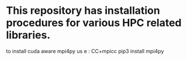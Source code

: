 # This repository has installation procedures for various HPC related libraries.


to install cuda aware mpi4py us e :
CC+mpicc pip3 install mpi4py
